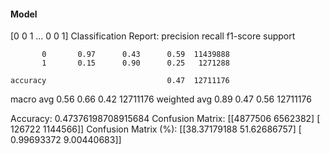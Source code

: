 #### Model
[0 0 1 ... 0 0 1]
Classification Report:
              precision    recall  f1-score   support

           0       0.97      0.43      0.59  11439888
           1       0.15      0.90      0.25   1271288

    accuracy                           0.47  12711176
   macro avg       0.56      0.66      0.42  12711176
weighted avg       0.89      0.47      0.56  12711176

Accuracy: 0.47376198708915684
Confusion Matrix:
[[4877506 6562382]
 [ 126722 1144566]]
Confusion Matrix (%):
[[38.37179188 51.62686757]
 [ 0.99693372  9.00440683]]
